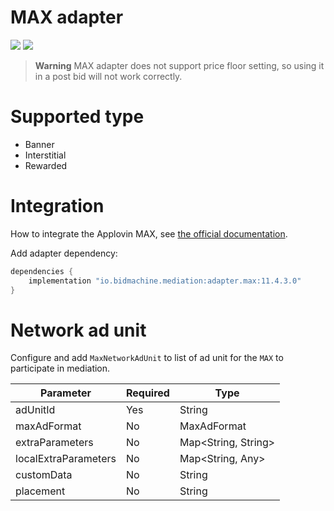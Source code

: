 # MAX adapter

[<img src="https://img.shields.io/badge/MAX%20version-11.4.3-brightgreen">]()
[<img src="https://img.shields.io/badge/MAX%20adapter%20version-11.4.3.0-brightgreen">]()

> **Warning** MAX adapter does not support price floor setting, so using it in a post bid will not work correctly.

# Supported type

* Banner
* Interstitial
* Rewarded

# Integration

How to integrate the Applovin MAX,
see [the official documentation](https://dash.applovin.com/documentation/mediation/android/getting-started/integration).

Add adapter dependency:

```groovy
dependencies {
    implementation "io.bidmachine.mediation:adapter.max:11.4.3.0"
}
```

# Network ad unit

Configure and add ```MaxNetworkAdUnit``` to list of ad unit for the ```MAX``` to participate in mediation.

| Parameter            | Required | Type                |
|----------------------|----------|---------------------|
| adUnitId             | Yes      | String              |
| maxAdFormat          | No       | MaxAdFormat         |
| extraParameters      | No       | Map<String, String> |
| localExtraParameters | No       | Map<String, Any>    |
| customData           | No       | String              |
| placement            | No       | String              |